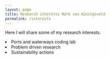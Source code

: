 ```yaml
---
layout: page
title: Research interests Mark van Koningsveld
permalink: /interests
---
```


<div class="row justify-content-between">
<div class="col-md-8 pr-5">

Here I will share some of my research interests.
 <li> Ports and waterways coding lab
 <li> Problem driven research
 <li> Sustainability actions

</div>

<div class="col-md-4">

</div>
</div>
